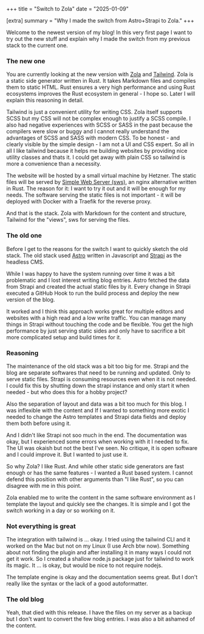 +++
title = "Switch to Zola"
date = "2025-01-09"

[extra]
summary = "Why I made the switch from Astro+Strapi to Zola."
+++

Welcome to the newest version of my blog! In this very first page I want to try out the new stuff and explain why I made the switch from my previous stack to the current one.

### The new one

You are currently looking at the new version with [Zola](https://www.getzola.org/) and [Tailwind](https://tailwindcss.com/). Zola is a static side generator written in Rust. It takes
Markdown files and compiles them to static HTML. Rust ensures a very high performance and using Rust ecosystems improves the Rust ecosystem in general - I hope so. Later I will explain this reasoning in detail.

Tailwind is just a convenient utility for writing CSS. Zola itself supports SCSS but my CSS will not be complex enough to justify a SCSS compile. I also had negative experiences with SCSS or SASS in the past because the compilers were slow or buggy and I cannot really understand the advantages of SCSS and SASS with modern CSS. To be honest - and clearly visible by the simple design - I am not a UI and CSS expert. So all in all I like tailwind because it helps me building websites by providing nice utility classes and thats it. I could get away with plain CSS so tailwind is more a convenience than a necessity.

The website will be hosted by a small virtual machine by Hetzner. The static files will be served by [Simple Web Server (sws)](https://simplewebserver.org/), an nginx alternative written in Rust. The reason for it: I want to try it out and it will be enough for my needs. The software serving the static files is not important - it will be deployed with Docker with a Traefik for the reverse proxy.

And that is the stack. Zola with Markdown for the content and structure, Tailwind for the "views", sws for serving the files.

### The old one

Before I get to the reasons for the switch I want to quickly sketch the old stack. The old stack used [Astro](https://astro.build/) written in Javascript and [Strapi](https://strapi.io/) as the headless CMS.

While I was happy to have the system running over time it was a bit problematic and I lost interest writing blog entries. Astro fetched the data from Strapi and created the actual static files by it. Every change in Strapi executed a GitHub Hook to run the build process and deploy the new version of the blog.

It worked and I think this approach works great for multiple editors and websites with a high read and a low write traffic. You can manage many things in Strapi without touching the code and be flexible. You get the high performance by just serving static sides and only have to sacrifice a bit more complicated setup and build times for it.

### Reasoning

The maintenance of the old stack was a bit too big for me. Strapi and the blog are separate softwares that need to be running and updated. Only to serve static files. Strapi is consuming resources even when it is not needed. I could fix this by shutting down the strapi instance and only start it when needed - but who does this for a hobby project?

Also the separation of layout and data was a bit too much for this blog. I was inflexible with the content and If I wanted to something more exotic I needed to change the Astro templates and Strapi data fields and deploy them both before using it.

And I didn't like Strapi not soo much in the end. The documentation was okay, but I experienced some errors when working with it I needed to fix. The UI was okaish but not the best I've seen. No critique, it is open software and I could improve it. But I wanted to just use it.

So why Zola? I like Rust. And while other static side generators are fast enough or has the same features - I wanted a Rust based system. I cannot defend this position with other arguments than "I like Rust", so you can disagree with me in this point.

Zola enabled me to write the content in the same software environment as I template the layout and quickly see the changes. It is simple and I got the switch working in a day or so working on it.

### Not everything is great

The integration with tailwind is ... okay. I tried using the tailwind CLI and it worked on the Mac but not on my Linux (I use Arch btw now). Something about not finding the plugin and after installing it in many ways I could not get it work. So I created a shallow node.js package just for tailwind to work its magic. It ... is okay, but would be nice to not require nodejs.

The template engine is okay and the documentation seems great. But I don't really like the syntax or the lack of a good autoformatter. 

### The old blog

Yeah, that died with this release. I have the files on my server as a backup but I don't want to convert the few blog entries. I was also a bit ashamed of the content.
